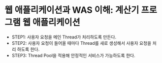 # 웹 애플리케이션과 WAS 이해: 계산기 프로그램 웹 애플리케이션
- STEP1: 사용자 요청을 메인 Thread가 처리하도록 만든다.
- STEP2: 사용자 요청이 들어올 때마다 Thread를 새로 생성해서 사용자 요청을 처리 하도록 한다.
- STEP3: Thread Pool을 적용해 안정적인 서비스가 가능하도록 한다.
